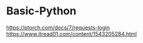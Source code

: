 # Basic-Python
https://ptorch.com/docs/7/requests-login
https://www.itread01.com/content/1543205284.html
